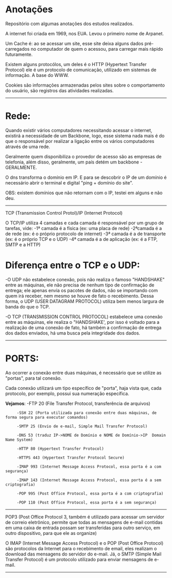 
# Anotações
Repositório com algumas anotações dos estudos realizados.

A internet foi criada em 1969, nos EUA. Levou o primeiro nome de Arpanet.

Um Cache é: ao se acessar um site, esse site deixa alguns dados pré-carregados no computador de quem o acessou, para carregar mais rápido futuramente.

Existem alguns protocólos, um deles é o HTTP (Hypertext Transfer Protocol) ele é um protocolo de comunicação, utilizado em sistemas de informação. A base do WWW.

Cookies são informações armazenadas pelos sites sobre o comportamento do usuário, são registros das atividades realizadas.
____________

# Rede:

Quando existir vários computadores necessitando acessar o internet, existirá a necessidade de um Backbone, logo, esse sistema nada mais é do que o responsável por realizar a ligação entre os vários computadores através de uma rede.

Geralmente quem disponibiliza o provedor de acesso são as empresas de telefonia, além disso, geralmente, um país detém um backbone -GERALMENTE.


O dns transforma o domínio em IP. E para se descobrir o IP de um domínio é necessário abrir o terminal e digital "ping + domínio do site".

OBS: existem domínios que não retornam com o IP, testei em alguns e não deu.

________

TCP (Transmission Control Protol)/IP (Internet Protocol)

O TCP/IP utiliza 4 camadas e cada camada é responsável por um grupo de tarefas, vide:
-1ª camada é a física (ex: uma placa de rede)
-2ªcamada é a de rede (ex: é o próprio protocolo de internet)
-3ª camada é a de transporte (ex: é o próprio TCP e o UDP)
-4ª camada é a de aplicação (ex: é a FTP, SMTP e a HTTP)

# Diferença entre o TCP e o UDP:

-O UDP não estabelece conexão, pois não realiza o famoso "HANDSHAKE" entre as máquinas, ele não precisa de nenhum tipo de confirmação de entrega; ele apenas envia os pacotes de dados, não se importando com quem irá receber, nem mesmo se houve de fato o recebimento. Dessa forma, o UDP (USER DATAGRAM PROTOCOL) utiliza bem menos largura de banda do que o TCP.

-O TCP (TRANSMISSION CONTROL PROTOCOL) estabelece uma conexão entre as máquinas, ele realiza o "HANDSHAKE', por isso é voltado para a realização de uma conexão de fato, há também a confirmação de entrega dos dados enviados, há uma busca pela integridade dos dados.

___

# PORTS:

Ao ocorrer a conexão entre duas máquinas, é necessário que se utilize as "portas", para tal conexão.

Cada conexão utilizará um tipo específico de "porta", haja vista que, cada protocolo, por exemplo, possui sua numeração específica. 

**Vejamos**: 
         -FTP 20 (File Transfer Protocol, transferência de arquivos)
         
         -SSH 22 (Porta utilizada para conexão entre duas máquinas, de forma segura para executar comandos)
         
         -SMTP 25 (Envio de e-mail, Simple Mail Transfer Protocol)
         
         -DNS 53 (traduz IP->NOME de Domínio e NOME de Domínio->IP  Domain Name System)
         
         -HTTP 80 (Hypertext Transfer Protocol)
         
         -HTTPS 443 (Hypertext Transfer Protocol Secure)
         
         -IMAP 993 (Internet Message Access Protocol, essa porta é a com segurança)
         
         -IMAP 143 (Internet Message Access Protocol, essa porta é a sem criptografia)
         
         -POP 995 (Post Office Protocol, essa porta é a com criptografia)
         
         -POP 110 (Post Office Protocol, essa porta é a sem segurança)
         
______________________________

POP3 (Post Office Protocol 3, também é utilizado para acessar um servidor de correio eletrônico, permite que todas as mensagens de e-mail contidas em uma caixa de entrada possam ser transferidas para outro serviço, em outro dispositivo, para que ele as organize)


O IMAP (Internet Message Access Protocol) e o POP (Post Office Protocol) são protocolos da Internet para o recebimento de email, eles realizam o download das mensagens do servidor do e-mail.
Já, o SMTP (Simple Mail Transfer Protocol) é um protocolo utilizado para enviar mensagens de e-mail.

______________________________

